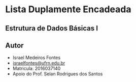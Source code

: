 # Lista Duplamente Encadeada

## Estrutura de Dados Básicas I

## Autor
* Israel Medeiros Fontes
* israelfontes@ufrn.edu.br
* Matricula: 2016037140
* Apoio do Prof. Selan Rodrigues dos Santos



